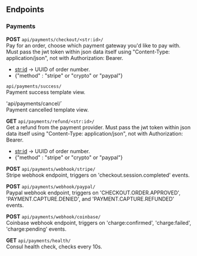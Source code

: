 ## Endpoints 

### **Payments**

**POST** `api/payments/checkout/<str:id>/`   
Pay for an order, choose which payment gateway you'd like to pay with.
Must pass the jwt token within json data itself using "Content-Type: application/json", not with Authorization: Bearer.
- <str:id> -> UUID of order number.
- {"method" : "stripe" or "crypto" or "paypal"}

`api/payments/success/`   
Payment success template view.

'api/payments/cancel/`   
Payment cancelled template view.

**GET** `api/payments/refund/<str:id>/`   
Get a refund from the payment provider.
Must pass the jwt token within json data itself using "Content-Type: application/json", not with Authorization: Bearer.
- <str:id> -> UUID of order number.
- {"method" : "stripe" or "crypto" or "paypal"}

**POST** `api/payments/webhook/stripe/`   
Stripe webhook endpoint, triggers on 'checkout.session.completed' events.

**POST** `api/payments/webhook/paypal/`   
Paypal webhook endpoint, triggers on 'CHECKOUT.ORDER.APPROVED', 'PAYMENT.CAPTURE.DENIED', and 'PAYMENT.CAPTURE.REFUNDED' events.

**POST** `api/payments/webhook/coinbase/`   
Coinbase webhook endpoint, triggers on 'charge:confirmed', 'charge:failed', 'charge:pending' events.

**GET** `api/payments/health/`   
Consul health check, checks every 10s.

